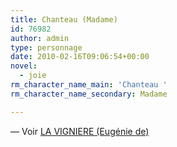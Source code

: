 ```yaml
---
title: Chanteau (Madame)
id: 76982
author: admin
type: personnage
date: 2010-02-16T09:06:54+00:00
novel:
  - joie
rm_character_name_main: 'Chanteau '
rm_character_name_secondary: Madame

---
```

— Voir [LA VIGNIERE (Eugénie de)][1]

 [1]: http://